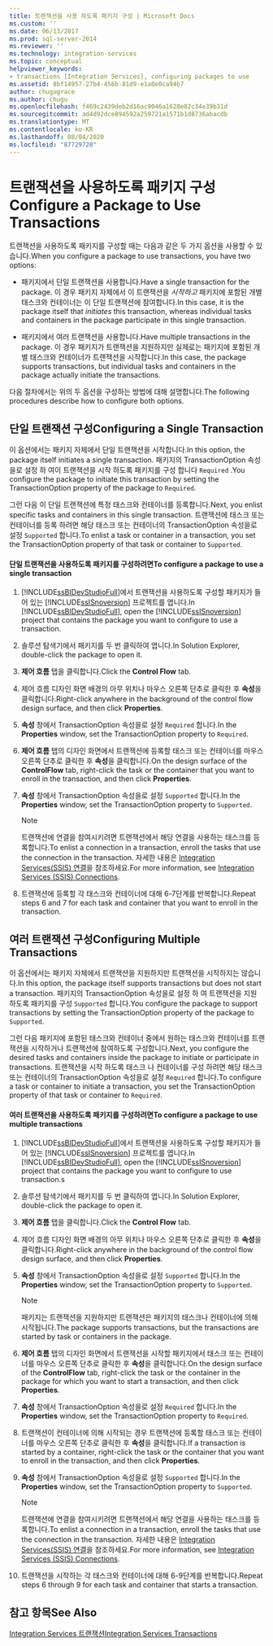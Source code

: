 ```yaml
---
title: 트랜잭션을 사용 하도록 패키지 구성 | Microsoft Docs
ms.custom: ''
ms.date: 06/13/2017
ms.prod: sql-server-2014
ms.reviewer: ''
ms.technology: integration-services
ms.topic: conceptual
helpviewer_keywords:
- transactions [Integration Services], configuring packages to use
ms.assetid: 8bf14957-27b4-456b-81d9-e1a0e0ca94b7
author: chugugrace
ms.author: chugu
ms.openlocfilehash: f469c2439deb2d16ac9046a1628e82c34e39b31d
ms.sourcegitcommit: ad4d92dce894592a259721a1571b1d8736abacdb
ms.translationtype: MT
ms.contentlocale: ko-KR
ms.lasthandoff: 08/04/2020
ms.locfileid: "87729720"
---
```

# <a name="configure-a-package-to-use-transactions"></a><span data-ttu-id="41271-102">트랜잭션을 사용하도록 패키지 구성</span><span class="sxs-lookup"><span data-stu-id="41271-102">Configure a Package to Use Transactions</span></span>
  <span data-ttu-id="41271-103">트랜잭션을 사용하도록 패키지를 구성할 때는 다음과 같은 두 가지 옵션을 사용할 수 있습니다.</span><span class="sxs-lookup"><span data-stu-id="41271-103">When you configure a package to use transactions, you have two options:</span></span>  
  
-   <span data-ttu-id="41271-104">패키지에서 단일 트랜잭션을 사용합니다.</span><span class="sxs-lookup"><span data-stu-id="41271-104">Have a single transaction for the package.</span></span> <span data-ttu-id="41271-105">이 경우 패키지 자체에서 이 트랜잭션을 *시작하고* 패키지에 포함된 개별 태스크와 컨테이너는 이 단일 트랜잭션에 참여합니다.</span><span class="sxs-lookup"><span data-stu-id="41271-105">In this case, it is the package itself that *initiates* this transaction, whereas individual tasks and containers in the package participate in this single transaction.</span></span>  
  
-   <span data-ttu-id="41271-106">패키지에서 여러 트랜잭션을 사용합니다.</span><span class="sxs-lookup"><span data-stu-id="41271-106">Have multiple transactions in the package.</span></span> <span data-ttu-id="41271-107">이 경우 패키지가 트랜잭션을 지원하지만 실제로는 패키지에 포함된 개별 태스크와 컨테이너가 트랜잭션을 시작합니다.</span><span class="sxs-lookup"><span data-stu-id="41271-107">In this case, the package supports transactions, but individual tasks and containers in the package actually initiate the transactions.</span></span>  
  
 <span data-ttu-id="41271-108">다음 절차에서는 위의 두 옵션을 구성하는 방법에 대해 설명합니다.</span><span class="sxs-lookup"><span data-stu-id="41271-108">The following procedures describe how to configure both options.</span></span>  
  
## <a name="configuring-a-single-transaction"></a><span data-ttu-id="41271-109">단일 트랜잭션 구성</span><span class="sxs-lookup"><span data-stu-id="41271-109">Configuring a Single Transaction</span></span>  
 <span data-ttu-id="41271-110">이 옵션에서는 패키지 자체에서 단일 트랜잭션을 시작합니다.</span><span class="sxs-lookup"><span data-stu-id="41271-110">In this option, the package itself initiates a single transaction.</span></span> <span data-ttu-id="41271-111">패키지의 TransactionOption 속성을로 설정 하 여이 트랜잭션을 시작 하도록 패키지를 구성 합니다 `Required` .</span><span class="sxs-lookup"><span data-stu-id="41271-111">You configure the package to initiate this transaction by setting the TransactionOption property of the package to `Required`.</span></span>  
  
 <span data-ttu-id="41271-112">그런 다음 이 단일 트랜잭션에 특정 태스크와 컨테이너를 등록합니다.</span><span class="sxs-lookup"><span data-stu-id="41271-112">Next, you enlist specific tasks and containers in this single transaction.</span></span> <span data-ttu-id="41271-113">트랜잭션에 태스크 또는 컨테이너를 등록 하려면 해당 태스크 또는 컨테이너의 TransactionOption 속성을로 설정 `Supported` 합니다.</span><span class="sxs-lookup"><span data-stu-id="41271-113">To enlist a task or container in a transaction, you set the TransactionOption property of that task or container to `Supported`.</span></span>  
  
#### <a name="to-configure-a-package-to-use-a-single-transaction"></a><span data-ttu-id="41271-114">단일 트랜잭션을 사용하도록 패키지를 구성하려면</span><span class="sxs-lookup"><span data-stu-id="41271-114">To configure a package to use a single transaction</span></span>  
  
1.  <span data-ttu-id="41271-115">[!INCLUDE[ssBIDevStudioFull](../includes/ssbidevstudiofull-md.md)]에서 트랜잭션을 사용하도록 구성할 패키지가 들어 있는 [!INCLUDE[ssISnoversion](../includes/ssisnoversion-md.md)] 프로젝트를 엽니다.</span><span class="sxs-lookup"><span data-stu-id="41271-115">In [!INCLUDE[ssBIDevStudioFull](../includes/ssbidevstudiofull-md.md)], open the [!INCLUDE[ssISnoversion](../includes/ssisnoversion-md.md)] project that contains the package you want to configure to use a transaction.</span></span>  
  
2.  <span data-ttu-id="41271-116">솔루션 탐색기에서 패키지를 두 번 클릭하여 엽니다.</span><span class="sxs-lookup"><span data-stu-id="41271-116">In Solution Explorer, double-click the package to open it.</span></span>  
  
3.  <span data-ttu-id="41271-117">**제어 흐름** 탭을 클릭합니다.</span><span class="sxs-lookup"><span data-stu-id="41271-117">Click the **Control Flow** tab.</span></span>  
  
4.  <span data-ttu-id="41271-118">제어 흐름 디자인 화면 배경의 아무 위치나 마우스 오른쪽 단추로 클릭한 후 **속성**을 클릭합니다.</span><span class="sxs-lookup"><span data-stu-id="41271-118">Right-click anywhere in the background of the control flow design surface, and then click **Properties**.</span></span>  
  
5.  <span data-ttu-id="41271-119">**속성** 창에서 TransactionOption 속성을로 설정 `Required` 합니다.</span><span class="sxs-lookup"><span data-stu-id="41271-119">In the **Properties** window, set the TransactionOption property to `Required`.</span></span>  
  
6.  <span data-ttu-id="41271-120">**제어 흐름** 탭의 디자인 화면에서 트랜잭션에 등록할 태스크 또는 컨테이너를 마우스 오른쪽 단추로 클릭한 후 **속성**을 클릭합니다.</span><span class="sxs-lookup"><span data-stu-id="41271-120">On the design surface of the **ControlFlow** tab, right-click the task or the container that you want to enroll in the transaction, and then click **Properties**.</span></span>  
  
7.  <span data-ttu-id="41271-121">**속성** 창에서 TransactionOption 속성을로 설정 `Supported` 합니다.</span><span class="sxs-lookup"><span data-stu-id="41271-121">In the **Properties** window, set the TransactionOption property to `Supported`.</span></span>  
  
    > [!NOTE]  
    >  <span data-ttu-id="41271-122">트랜잭션에 연결을 참여시키려면 트랜잭션에서 해당 연결을 사용하는 태스크를 등록합니다.</span><span class="sxs-lookup"><span data-stu-id="41271-122">To enlist a connection in a transaction, enroll the tasks that use the connection in the transaction.</span></span> <span data-ttu-id="41271-123">자세한 내용은 [Integration Services&#40;SSIS&#41; 연결](connection-manager/integration-services-ssis-connections.md)을 참조하세요.</span><span class="sxs-lookup"><span data-stu-id="41271-123">For more information, see [Integration Services &#40;SSIS&#41; Connections](connection-manager/integration-services-ssis-connections.md).</span></span>  
  
8.  <span data-ttu-id="41271-124">트랜잭션에 등록할 각 태스크와 컨테이너에 대해 6-7단계를 반복합니다.</span><span class="sxs-lookup"><span data-stu-id="41271-124">Repeat steps 6 and 7 for each task and container that you want to enroll in the transaction.</span></span>  
  
## <a name="configuring-multiple-transactions"></a><span data-ttu-id="41271-125">여러 트랜잭션 구성</span><span class="sxs-lookup"><span data-stu-id="41271-125">Configuring Multiple Transactions</span></span>  
 <span data-ttu-id="41271-126">이 옵션에서는 패키지 자체에서 트랜잭션을 지원하지만 트랜잭션을 시작하지는 않습니다.</span><span class="sxs-lookup"><span data-stu-id="41271-126">In this option, the package itself supports transactions but does not start a transaction.</span></span> <span data-ttu-id="41271-127">패키지의 TransactionOption 속성을로 설정 하 여 트랜잭션을 지원 하도록 패키지를 구성 `Supported` 합니다.</span><span class="sxs-lookup"><span data-stu-id="41271-127">You configure the package to support transactions by setting the TransactionOption property of the package to `Supported`.</span></span>  
  
 <span data-ttu-id="41271-128">그런 다음 패키지에 포함된 태스크와 컨테이너 중에서 원하는 태스크와 컨테이너를 트랜잭션을 시작하거나 트랜잭션에 참여하도록 구성합니다.</span><span class="sxs-lookup"><span data-stu-id="41271-128">Next, you configure the desired tasks and containers inside the package to initiate or participate in transactions.</span></span> <span data-ttu-id="41271-129">트랜잭션을 시작 하도록 태스크 나 컨테이너를 구성 하려면 해당 태스크 또는 컨테이너의 TransactionOption 속성을로 설정 `Required` 합니다.</span><span class="sxs-lookup"><span data-stu-id="41271-129">To configure a task or container to initiate a transaction, you set the TransactionOption property of that task or container to `Required`.</span></span>  
  
#### <a name="to-configure-a-package-to-use-multiple-transactions"></a><span data-ttu-id="41271-130">여러 트랜잭션을 사용하도록 패키지를 구성하려면</span><span class="sxs-lookup"><span data-stu-id="41271-130">To configure a package to use multiple transactions</span></span>  
  
1.  <span data-ttu-id="41271-131">[!INCLUDE[ssBIDevStudioFull](../includes/ssbidevstudiofull-md.md)]에서 트랜잭션을 사용하도록 구성할 패키지가 들어 있는 [!INCLUDE[ssISnoversion](../includes/ssisnoversion-md.md)] 프로젝트를 엽니다.</span><span class="sxs-lookup"><span data-stu-id="41271-131">In [!INCLUDE[ssBIDevStudioFull](../includes/ssbidevstudiofull-md.md)], open the [!INCLUDE[ssISnoversion](../includes/ssisnoversion-md.md)] project that contains the package you want to configure to use transaction.s</span></span>  
  
2.  <span data-ttu-id="41271-132">솔루션 탐색기에서 패키지를 두 번 클릭하여 엽니다.</span><span class="sxs-lookup"><span data-stu-id="41271-132">In Solution Explorer, double-click the package to open it.</span></span>  
  
3.  <span data-ttu-id="41271-133">**제어 흐름** 탭을 클릭합니다.</span><span class="sxs-lookup"><span data-stu-id="41271-133">Click the **Control Flow** tab.</span></span>  
  
4.  <span data-ttu-id="41271-134">제어 흐름 디자인 화면 배경의 아무 위치나 마우스 오른쪽 단추로 클릭한 후 **속성**을 클릭합니다.</span><span class="sxs-lookup"><span data-stu-id="41271-134">Right-click anywhere in the background of the control flow design surface, and then click **Properties**.</span></span>  
  
5.  <span data-ttu-id="41271-135">**속성** 창에서 TransactionOption 속성을로 설정 `Supported` 합니다.</span><span class="sxs-lookup"><span data-stu-id="41271-135">In the **Properties** window, set the TransactionOption property to `Supported`.</span></span>  
  
    > [!NOTE]  
    >  <span data-ttu-id="41271-136">패키지는 트랜잭션을 지원하지만 트랜잭션은 패키지의 태스크나 컨테이너에 의해 시작됩니다.</span><span class="sxs-lookup"><span data-stu-id="41271-136">The package supports transactions, but the transactions are started by task or containers in the package.</span></span>  
  
6.  <span data-ttu-id="41271-137">**제어 흐름** 탭의 디자인 화면에서 트랜잭션을 시작할 패키지에서 태스크 또는 컨테이너를 마우스 오른쪽 단추로 클릭한 후 **속성**을 클릭합니다.</span><span class="sxs-lookup"><span data-stu-id="41271-137">On the design surface of the **ControlFlow** tab, right-click the task or the container in the package for which you want to start a transaction, and then click **Properties**.</span></span>  
  
7.  <span data-ttu-id="41271-138">**속성** 창에서 TransactionOption 속성을로 설정 `Required` 합니다.</span><span class="sxs-lookup"><span data-stu-id="41271-138">In the **Properties** window, set the TransactionOption property to `Required`.</span></span>  
  
8.  <span data-ttu-id="41271-139">트랜잭션이 컨테이너에 의해 시작되는 경우 트랜잭션에 등록할 태스크 또는 컨테이너를 마우스 오른쪽 단추로 클릭한 후 **속성**을 클릭합니다.</span><span class="sxs-lookup"><span data-stu-id="41271-139">If a transaction is started by a container, right-click the task or the container that you want to enroll in the transaction, and then click **Properties**.</span></span>  
  
9. <span data-ttu-id="41271-140">**속성** 창에서 TransactionOption 속성을로 설정 `Supported` 합니다.</span><span class="sxs-lookup"><span data-stu-id="41271-140">In the **Properties** window, set the TransactionOption property to `Supported`.</span></span>  
  
    > [!NOTE]  
    >  <span data-ttu-id="41271-141">트랜잭션에 연결을 참여시키려면 트랜잭션에서 해당 연결을 사용하는 태스크를 등록합니다.</span><span class="sxs-lookup"><span data-stu-id="41271-141">To enlist a connection in a transaction, enroll the tasks that use the connection in the transaction.</span></span> <span data-ttu-id="41271-142">자세한 내용은 [Integration Services&#40;SSIS&#41; 연결](connection-manager/integration-services-ssis-connections.md)을 참조하세요.</span><span class="sxs-lookup"><span data-stu-id="41271-142">For more information, see [Integration Services &#40;SSIS&#41; Connections](connection-manager/integration-services-ssis-connections.md).</span></span>  
  
10. <span data-ttu-id="41271-143">트랜잭션을 시작하는 각 태스크와 컨테이너에 대해 6-9단계를 반복합니다.</span><span class="sxs-lookup"><span data-stu-id="41271-143">Repeat steps 6 through 9 for each task and container that starts a transaction.</span></span>  
  
## <a name="see-also"></a><span data-ttu-id="41271-144">참고 항목</span><span class="sxs-lookup"><span data-stu-id="41271-144">See Also</span></span>  
 [<span data-ttu-id="41271-145">Integration Services 트랜잭션</span><span class="sxs-lookup"><span data-stu-id="41271-145">Integration Services Transactions</span></span>](integration-services-transactions.md)  
  
  
